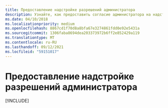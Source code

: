 ```yaml
---
title: Предоставление надстройке разрешений администратора
description: Узнайте, как предоставить согласие администратора на надстройки
ms.date: 04/10/2018
ms.localizationpriority: medium
ms.openlocfilehash: 8867cd1f70d8a8bfa67e3274861fdd0e92e5431a
ms.sourcegitcommit: 1306faba8694dea203373972b6ff2e852429a119
ms.translationtype: MT
ms.contentlocale: ru-RU
ms.lasthandoff: 09/12/2021
ms.locfileid: "59151017"
---
```

# <a name="grant-administrator-consent-to-the-add-in"></a>Предоставление надстройке разрешений администратора

[!INCLUDE[](../includes/grant-admin-consent-to-an-add-in-include.md)]
